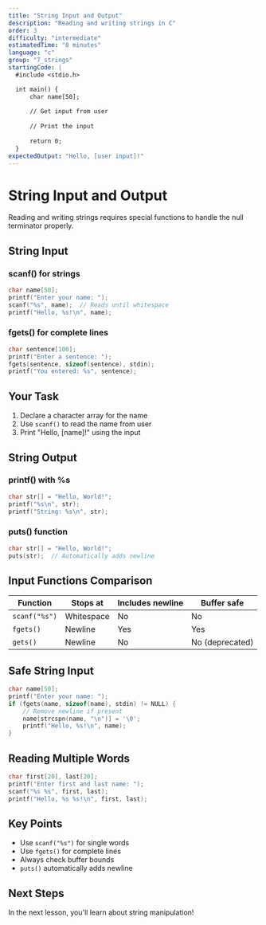 ```yaml
---
title: "String Input and Output"
description: "Reading and writing strings in C"
order: 3
difficulty: "intermediate"
estimatedTime: "8 minutes"
language: "c"
group: "7_strings"
startingCode: |
  #include <stdio.h>

  int main() {
      char name[50];
      
      // Get input from user
      
      // Print the input
      
      return 0;
  }
expectedOutput: "Hello, [user input]!"
---
```


# String Input and Output

Reading and writing strings requires special functions to handle the null terminator properly.

## String Input

### scanf() for strings

```c
char name[50];
printf("Enter your name: ");
scanf("%s", name);  // Reads until whitespace
printf("Hello, %s!\n", name);
```

### fgets() for complete lines

```c
char sentence[100];
printf("Enter a sentence: ");
fgets(sentence, sizeof(sentence), stdin);
printf("You entered: %s", sentence);
```

## Your Task

1. Declare a character array for the name
2. Use `scanf()` to read the name from user
3. Print "Hello, [name]!" using the input

## String Output

### printf() with %s

```c
char str[] = "Hello, World!";
printf("%s\n", str);
printf("String: %s\n", str);
```

### puts() function

```c
char str[] = "Hello, World!";
puts(str);  // Automatically adds newline
```

## Input Functions Comparison

| Function      | Stops at   | Includes newline | Buffer safe     |
| ------------- | ---------- | ---------------- | --------------- |
| `scanf("%s")` | Whitespace | No               | No              |
| `fgets()`     | Newline    | Yes              | Yes             |
| `gets()`      | Newline    | No               | No (deprecated) |

## Safe String Input

```c
char name[50];
printf("Enter your name: ");
if (fgets(name, sizeof(name), stdin) != NULL) {
    // Remove newline if present
    name[strcspn(name, "\n")] = '\0';
    printf("Hello, %s!\n", name);
}
```

## Reading Multiple Words

```c
char first[20], last[20];
printf("Enter first and last name: ");
scanf("%s %s", first, last);
printf("Hello, %s %s!\n", first, last);
```

## Key Points

- Use `scanf("%s")` for single words
- Use `fgets()` for complete lines
- Always check buffer bounds
- `puts()` automatically adds newline

## Next Steps

In the next lesson, you'll learn about string manipulation!
